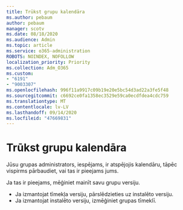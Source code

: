 ```yaml
---
title: Trūkst grupu kalendāra
ms.author: pebaum
author: pebaum
manager: scotv
ms.date: 08/18/2020
ms.audience: Admin
ms.topic: article
ms.service: o365-administration
ROBOTS: NOINDEX, NOFOLLOW
localization_priority: Priority
ms.collection: Adm_O365
ms.custom:
- "6191"
- "9003307"
ms.openlocfilehash: 996f11a9917c09b19e20e5bc54d3ad22a3fe5f48
ms.sourcegitcommit: c6692ce0fa1358ec3529e59ca0ecdfdea4cdc759
ms.translationtype: MT
ms.contentlocale: lv-LV
ms.lasthandoff: 09/14/2020
ms.locfileid: "47669831"
---
```

# <a name="teams-calendar-is-missing"></a>Trūkst grupu kalendāra

Jūsu grupas administrators, iespējams, ir atspējojis kalendāru, tāpēc vispirms pārbaudiet, vai tas ir pieejams jums.

Ja tas ir pieejams, mēģiniet mainīt savu grupu versiju.

- Ja izmantojat tīmekļa versiju, pārslēdzieties uz instalēto versiju.
- Ja izmantojat instalēto versiju, izmēģiniet grupas tīmeklī.